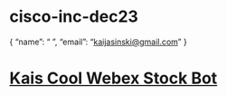# cisco-inc-dec23

{
“name”: “<Kai> <Jasinski>”,
“email”: “<kaijasinski@gmail.com>”
}




# [ Kais Cool Webex Stock Bot](Webex_bot/README.md)


